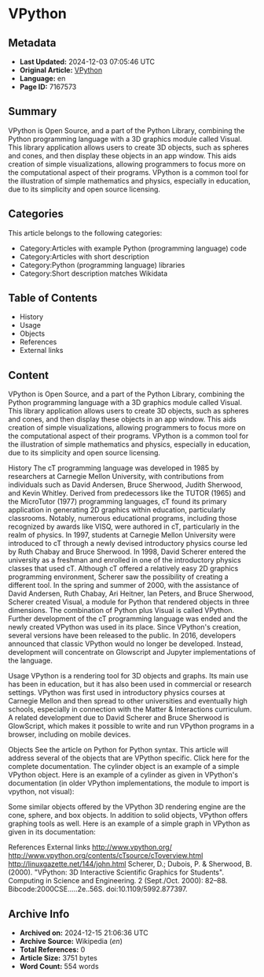 # VPython

## Metadata
- **Last Updated:** 2024-12-03 07:05:46 UTC
- **Original Article:** [VPython](https://en.wikipedia.org/wiki/VPython)
- **Language:** en
- **Page ID:** 7167573

## Summary
VPython is Open Source, and a part of the Python Library, combining the Python programming language with a 3D graphics module called Visual.
This library application allows users to create 3D objects, such as spheres and cones, and then display these objects in an app window. This aids creation of simple visualizations, allowing programmers to focus more on the computational aspect of their programs. VPython is a common tool for the illustration of simple mathematics and physics, especially in education, due to its simplicity and open source licensing.

## Categories
This article belongs to the following categories:

- Category:Articles with example Python (programming language) code
- Category:Articles with short description
- Category:Python (programming language) libraries
- Category:Short description matches Wikidata

## Table of Contents

- History
- Usage
- Objects
- References
- External links

## Content

VPython is Open Source, and a part of the Python Library, combining the Python programming language with a 3D graphics module called Visual.
This library application allows users to create 3D objects, such as spheres and cones, and then display these objects in an app window. This aids creation of simple visualizations, allowing programmers to focus more on the computational aspect of their programs. VPython is a common tool for the illustration of simple mathematics and physics, especially in education, due to its simplicity and open source licensing.

History
The cT programming language was developed in 1985 by researchers at Carnegie Mellon University, with contributions from individuals such as David Andersen, Bruce Sherwood, Judith Sherwood, and Kevin Whitley. Derived from predecessors like the  TUTOR (1965) and the MicroTutor (1977) programming languages, cT found its primary application in generating 2D graphics within education, particularly classrooms. Notably, numerous educational programs, including those recognized by awards like VISQ, were authored in cT, particularly in the realm of physics. In 1997, students at Carnegie Mellon University were introduced to cT through a newly devised introductory physics  course led by Ruth Chabay  and Bruce Sherwood.
In 1998, David Scherer entered the university as a freshman and enrolled in one of the introductory physics classes that used cT. Although cT offered a relatively easy 2D graphics programming environment, Scherer saw the possibility of creating a different tool. In the spring and summer of 2000, with the assistance of David Andersen, Ruth Chabay, Ari Heitner, Ian Peters, and Bruce Sherwood, Scherer created Visual, a module for Python that rendered objects in three dimensions. The combination of Python plus Visual is called VPython. Further development of the cT programming language was ended and the newly created VPython was used in its place. Since VPython's creation, several versions have been released to the public.
In 2016, developers announced that classic VPython would no longer be developed. Instead, development will concentrate on Glowscript and Jupyter implementations of the language.

Usage
VPython is a rendering tool for 3D objects and graphs. Its main use has been in education, but it has also been used in commercial or research settings. VPython was first used in introductory physics courses at Carnegie Mellon and then spread to other universities and eventually high schools, especially in connection with the Matter & Interactions curriculum.
A related development due to David Scherer and Bruce Sherwood is GlowScript, which makes it possible to write and run VPython programs in a browser, including on mobile devices.

Objects
See the article on Python for Python syntax. This article will address several of the objects that are VPython specific. Click here for the complete documentation. The cylinder object is an example of a simple VPython object. Here is an example of a cylinder as given in VPython's documentation (in older VPython implementations, the module to import is vpython, not visual):

Some similar objects offered by the VPython 3D rendering engine are the cone, sphere, and box objects. In addition to solid objects, VPython offers graphing tools as well. Here is an example of a simple graph in VPython as given in its documentation:

References
External links
http://www.vpython.org/
http://www.vpython.org/contents/cTsource/cToverview.html
http://linuxgazette.net/144/john.html
Scherer, D.; Dubois, P. & Sherwood, B. (2000). "VPython: 3D Interactive Scientific Graphics for Students". Computing in Science and Engineering. 2 (Sept./Oct. 2000): 82–88. Bibcode:2000CSE.....2e..56S. doi:10.1109/5992.877397.

## Archive Info
- **Archived on:** 2024-12-15 21:06:36 UTC
- **Archive Source:** Wikipedia (_en_)
- **Total References:** 0
- **Article Size:** 3751 bytes
- **Word Count:** 554 words
